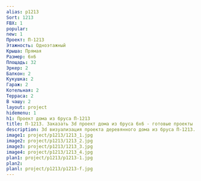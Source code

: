 ```yaml
---
alias: p1213
Sort: 1213
FBX: 1
popular: 
new: 1
Проект: П-1213
Этажность: Одноэтажный
Крыша: Прямая
Размер: 6х6
Площадь: 32
Эркер: 2
Балкон: 2
Кукушка: 2
Гараж: 2
Котельная: 2
Терраса: 2
В чашу: 2
layout: project
hidemenu: 1
h1: Проект дома из бруса П-1213
title: П-1213. Заказать 3d проект дома из бруса 6х6 - готовые проекты
description: 3d визуализация проекта деревянного дома из бруса П-1213. Площадь 32 м2, размер 6х6. Вы можете внести любые изменения в проект.
image1: project/p1213/1213_1.jpg
image2: project/p1213/1213_2.jpg
image3: project/p1213/1213_3.jpg
image4: project/p1213/1213_4.jpg
plan1: project/p1213/p1213-1.jpg
plan2: 
planl: project/p1213/p1213-f.jpg
---
```

